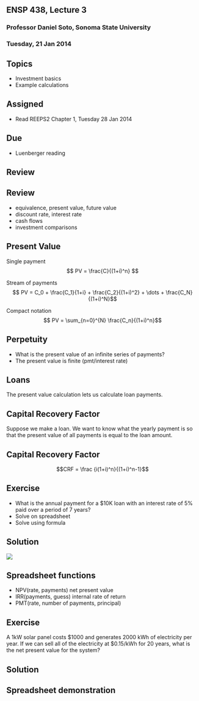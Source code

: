 ## ENSP 438, Lecture 3
### Professor Daniel Soto, Sonoma State University
### Tuesday, 21 Jan 2014

## Topics
- Investment basics
- Example calculations

## Assigned
- Read REEPS2 Chapter 1, Tuesday 28 Jan 2014

<!--
the first section is review of material from 330
focus on the finance section
-->

## Due
- Luenberger reading

<!--
questions from reading?
simple interest
compound interest
effective interest rate
nominal rate
discounting
discount factor
don't worry about continuous compounding
equivalent streams
don't worry about IRR math, we will not solve the polynomial
net present value = present value of benefits and present value of the costs
IRR presumes multiple investment opportunities
depreciation
real interest rate corrects for inflation
-->

## Review

## Review
- equivalence, present value, future value
- discount rate, interest rate
- cash flows
- investment comparisons

<!--
- what did we talk about in the last class?
- why is it important?
- any questions?
-->

## Present Value

Single payment
$$ PV = \frac{C}{(1+i)^n} $$

Stream of payments
$$ PV = C_0 +
        \frac{C_1}{1+i} +
        \frac{C_2}{(1+i)^2} +
        \dots +
        \frac{C_N}{(1+i)^N}$$

Compact notation
$$ PV = \sum_{n=0}^{N} \frac{C_n}{(1+i)^n}$$


## Perpetuity
- What is the present value of an infinite series of payments?
- The present value is finite (pmt/interest rate)

<!--
guesses?
perpetuity is a type of annuity
it is finite
remember, in the limit of large N, the present value is zero
-->

## Loans

The present value calculation lets us calculate loan payments.

<!--
- take out your laptops and create a spreadsheet in the tool of your
  choice
-->

## Capital Recovery Factor

Suppose we make a loan.  We want to know what the yearly payment is so
that the present value of all payments is equal to the loan amount.

<!--
- Show how we arrive at the capital recovery factor
- (written notes)
- show the significance of the CRF
-->


## Capital Recovery Factor

$$CRF = \frac {i(1+i)^n}{(1+i)^n-1}$$


<!--
show that the formula for CRF matches an empirically derived CRF in a
spreadsheet
as a class exercise
-->


## Exercise
- What is the annual payment for a $10K loan with an interest rate of 5%
  paid over a period of 7 years?
- Solve on spreadsheet
- Solve using formula

## Solution
![](../figures/capital_recovery_factor.jpg)

<!--
calculate a car loan
does it match what you expect?
-->

## Spreadsheet functions
- NPV(rate, payments) net present value
- IRR(payments, guess) internal rate of return
- PMT(rate, number of payments, principal)


## Exercise
A 1kW solar panel costs $1000 and generates 2000 kWh of electricity per year.
If we can sell all of the electricity at $0.15/kWh for 20 years, what is
the net present value for the system?

## Solution


## Spreadsheet demonstration

<!--
set up cells for inputs
set up cash flow columns
show net present value manually
show sum function
show NPV function
-->

<!--
demo in spreadsheet
demo in ipython
solve this in a spreadsheet
solve this in a closed form equation
-->
